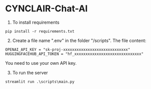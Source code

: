 # CYNCLAIR-Chat-AI

1. To install requirements
```
pip install -r requirements.txt
```

2. Create a file name ".env" in the folder "/scripts". The file content:
```
OPENAI_API_KEY = "sk-proj-xxxxxxxxxxxxxxxxxxxxxxxxxxxxx"
HUGGINGFACEHUB_API_TOKEN = "hf_xxxxxxxxxxxxxxxxxxxxxxxxxxxxxx"
```
You need to use your own API key.


3. To run the server
```
streamlit run .\scripts\main.py
```